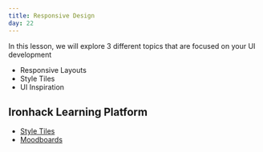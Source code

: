 ```yaml
---
title: Responsive Design
day: 22
---
```


In this lesson, we will explore 3 different topics that are focused on your UI development

- Responsive Layouts
- Style Tiles
- UI Inspiration


Ironhack Learning Platform
-------------
- [Style Tiles](http://learn.ironhack.com/#/learning_unit/3408)
- [Moodboards](http://learn.ironhack.com/#/learning_unit/3394)
